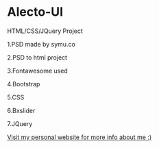 # Alecto-UI
HTML/CSS/JQuery Project

1.PSD made by symu.co

2.PSD to html project

3.Fontawesome used

4.Bootstrap

5.CSS

6.Bxslider

7.JQuery

[Visit my personal website for more info about me :)](http://moustafaomar.gq)